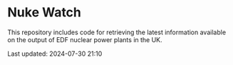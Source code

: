 # Nuke Watch

This repository includes code for retrieving the latest information available on the output of EDF nuclear power plants in the UK.

Last updated: 2024-07-30 21:10
